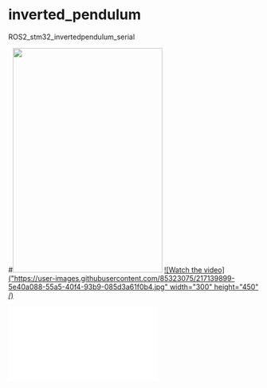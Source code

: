 # inverted_pendulum
ROS2_stm32_invertedpendulum_serial


#<img src="https://user-images.githubusercontent.com/85323075/217139899-5e40a088-55a5-40f4-93b9-085d3a61f0b4.jpg" width="300" height="450" />
[![Watch the video]("https://user-images.githubusercontent.com/85323075/217139899-5e40a088-55a5-40f4-93b9-085d3a61f0b4.jpg" width="300" height="450" /)](https://www.bilibili.com/video/BV1UG4y1T7iE/)

<iframe src="//player.bilibili.com/player.html?aid=821494799&bvid=BV1UG4y1T7iE&cid=997709623&page=1" scrolling="no" border="0" frameborder="no" framespacing="0" allowfullscreen="true"> </iframe>
